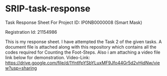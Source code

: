 # SRIP-task-response
Task Response Sheet For Project ID: IP0NB0000008 (Smart Mask)

Registration Id: 21154986

This is my response sheet.
I have attempted the Task 2 of the given tasks.
A document file is attached along with this repository which contains all the codes required for Counting the Foot-Steps.
Also i am attaching a video file link below for demonstration.
Video-Link: https://drive.google.com/file/d/1YntlfpYSbYLuxMF9Jfo44Gr5d2vHjdNw/view?usp=sharing
